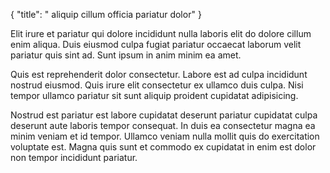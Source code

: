 {
  "title": " aliquip cillum officia pariatur dolor"
}

Elit irure et pariatur qui dolore incididunt nulla laboris elit do dolore cillum enim aliqua. Duis eiusmod culpa fugiat pariatur occaecat laborum velit pariatur quis sint ad. Sunt ipsum in anim minim ea amet.

Quis est reprehenderit dolor consectetur. Labore est ad culpa incididunt nostrud eiusmod. Quis irure elit consectetur ex ullamco duis culpa. Nisi tempor ullamco pariatur sit sunt aliquip proident cupidatat adipisicing.

Nostrud est pariatur est labore cupidatat deserunt pariatur cupidatat culpa deserunt aute laboris tempor consequat. In duis ea consectetur magna ea minim veniam et id tempor. Ullamco veniam nulla mollit quis do exercitation voluptate est. Magna quis sunt et commodo ex cupidatat in enim est dolor non tempor incididunt pariatur.